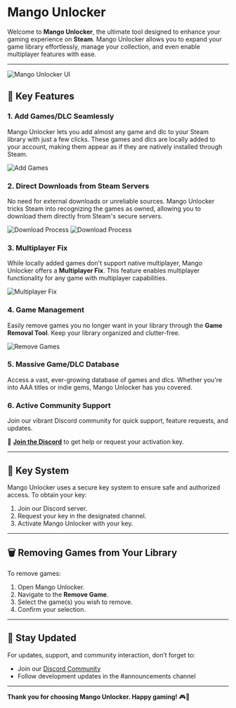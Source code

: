 # Mango Unlocker

Welcome to **Mango Unlocker**, the ultimate tool designed to enhance your gaming experience on **Steam**. Mango Unlocker allows you to expand your game library effortlessly, manage your collection, and even enable multiplayer features with ease.

---
![Mango Unlocker UI](https://media.discordapp.net/attachments/712808939384995950/1336580067773517935/image.png?ex=67a452b0&is=67a30130&hm=af728d3b590f02dfd2cb2fd9c10a0157a639ff94ee04ede9ee55bfd26be6e5d5&=&format=webp&quality=lossless&width=810&height=573)

## 🚀 **Key Features**

### 1. **Add Games/DLC Seamlessly**
Mango Unlocker lets you add almost any game and dlc to your Steam library with just a few clicks. These games and dlcs are locally added to your account, making them appear as if they are natively installed through Steam.

![Add Games](https://cdn.discordapp.com/attachments/712808939384995950/1339086422866657332/image.png?ex=67ad70ea&is=67ac1f6a&hm=0da5e22c8c5c4dd65a982ef99bf646a77195c8650eabbc0b49a4c9e49435605d&)

### 2. **Direct Downloads from Steam Servers**
No need for external downloads or unreliable sources. Mango Unlocker tricks Steam into recognizing the games as owned, allowing you to download them directly from Steam's secure servers.

![Download Process](https://media.discordapp.net/attachments/712808939384995950/1336580069262626827/image.png?ex=67a452b0&is=67a30130&hm=b615b3c950d1ef7c1f4c2faa0342e4cb9e019a92db4d57ab6bdc0bd17edeac05&=&format=webp&quality=lossless&width=810&height=455)
![Download Process](https://media.discordapp.net/attachments/712808939384995950/1336580069774200902/image.png?ex=67a452b1&is=67a30131&hm=6fbcd78e1609df040c4f17ae05eaba34c684cc0a3d345d3c7deb5a25456be18f&=&format=webp&quality=lossless&width=810&height=455)

### 3. **Multiplayer Fix**
While locally added games don't support native multiplayer, Mango Unlocker offers a **Multiplayer Fix**. This feature enables multiplayer functionality for any game with multiplayer capabilities.

![Multiplayer Fix](https://cdn.discordapp.com/attachments/712808939384995950/1339086423483219979/image.png?ex=67ad70ea&is=67ac1f6a&hm=3f189ff55610fd77f7214b9644c3292225e61455f2e1fdf9fc52a780152624eb&)

### 4. **Game Management**
Easily remove games you no longer want in your library through the **Game Removal Tool**. Keep your library organized and clutter-free.

![Remove Games](https://cdn.discordapp.com/attachments/712808939384995950/1339086423139291177/image.png?ex=67ad70ea&is=67ac1f6a&hm=865d27e7368546e693ddb83ee0414378e0a0b6ad3fcae14a2ac8799360d4c591&)

### 5. **Massive Game/DLC Database**
Access a vast, ever-growing database of games and dlcs. Whether you're into AAA titles or indie gems, Mango Unlocker has you covered.

### 6. **Active Community Support**
Join our vibrant Discord community for quick support, feature requests, and updates.

🔗 **[Join the Discord](https://discord.gg/WjuJjp6vVc)** to get help or request your activation key.

---

## 🔑 **Key System**
Mango Unlocker uses a secure key system to ensure safe and authorized access. To obtain your key:
1. Join our Discord server.
2. Request your key in the designated channel.
3. Activate Mango Unlocker with your key.

---

## 🗑️ **Removing Games from Your Library**
To remove games:
1. Open Mango Unlocker.
2. Navigate to the **Remove Game**.
3. Select the game(s) you wish to remove.
4. Confirm your selection.

---

## 📢 **Stay Updated**
For updates, support, and community interaction, don’t forget to:
- Join our [Discord Community](https://discord.gg/WjuJjp6vVc)
- Follow development updates in the #announcements channel

---

**Thank you for choosing Mango Unlocker. Happy gaming!** 🎮🍇

